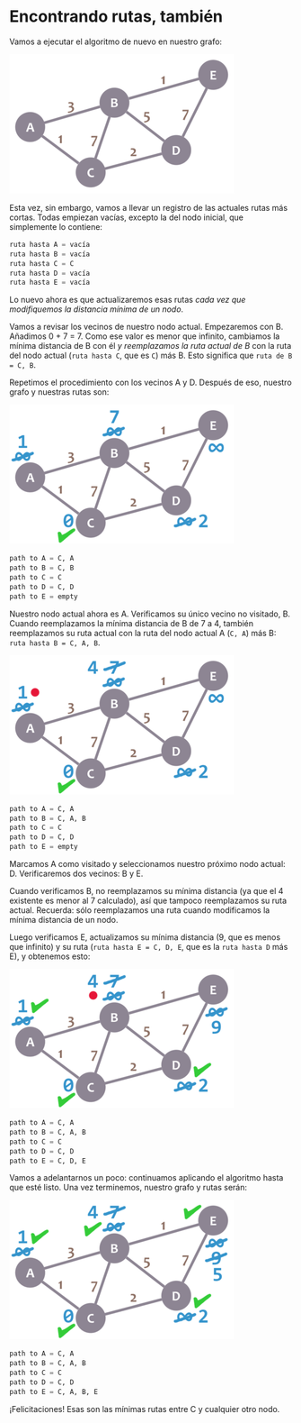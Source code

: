 # Encontrando rutas, también

Vamos a ejecutar el algoritmo de nuevo en nuestro grafo:

![Graph example](graph.png "")

Esta vez, sin embargo, vamos a llevar un registro de las actuales rutas más cortas. Todas empiezan vacías, excepto la del nodo inicial, que simplemente lo contiene:

```python
ruta hasta A = vacía
ruta hasta B = vacía
ruta hasta C = C
ruta hasta D = vacía
ruta hasta E = vacía
```

Lo nuevo ahora es que actualizaremos esas rutas _cada vez que modifiquemos la distancia mínima de un nodo_.

Vamos a revisar los vecinos de nuestro nodo actual. Empezaremos con B. Añadimos 0 + 7 = 7. Como ese valor es menor que infinito, cambiamos la mínima distancia de B con él _y reemplazamos la ruta actual de B_ con la ruta del nodo actual (`ruta hasta C`, que es `C`) más B. Esto significa que `ruta de B = C, B`.

Repetimos el procedimiento con los vecinos A y D. Después de eso, nuestro grafo y nuestras rutas son:

![Graph example](graph_cok.png "")

```python
path to A = C, A
path to B = C, B
path to C = C
path to D = C, D
path to E = empty
```
Nuestro nodo actual ahora es A. Verificamos su único vecino no visitado, B. Cuando reemplazamos la mínima distancia de B de 7 a 4, también reemplazamos su ruta actual con la ruta del nodo actual A (`C, A`) más B: `ruta hasta B = C, A, B`.

![Graph example](graph_a1.png "")

```python
path to A = C, A
path to B = C, A, B
path to C = C
path to D = C, D
path to E = empty
```

Marcamos A como visitado y seleccionamos nuestro próximo nodo actual: D. Verificaremos dos vecinos: B y E.

Cuando verificamos B, no reemplazamos su mínima distancia (ya que el 4 existente es menor al 7 calculado), así que tampoco reemplazamos su ruta actual. Recuerda: sólo reemplazamos una ruta cuando modificamos la mínima distancia de un nodo.

Luego verificamos E, actualizamos su mínima distancia (9, que es menos que infinito) y su ruta (`ruta hasta E = C, D, E`, que es la `ruta hasta D` más E), y obtenemos esto:

![Graph example](graph_b.png "")

```python
path to A = C, A
path to B = C, A, B
path to C = C
path to D = C, D
path to E = C, D, E
```

Vamos a adelantarnos un poco: continuamos aplicando el algoritmo hasta que esté listo. Una vez terminemos, nuestro grafo y rutas serán:

![Graph example](graph_final.png "")

```python
path to A = C, A
path to B = C, A, B
path to C = C
path to D = C, D
path to E = C, A, B, E
```

¡Felicitaciones! Esas son las mínimas rutas entre C y cualquier otro nodo.
